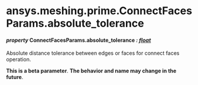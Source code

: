 # ansys.meshing.prime.ConnectFacesParams.absolute_tolerance



#### *property* ConnectFacesParams.absolute_tolerance *: [float](https://docs.python.org/3.11/library/functions.html#float)*

Absolute distance tolerance between edges or faces for connect faces operation.

**This is a beta parameter**. **The behavior and name may change in the future**.

<!-- !! processed by numpydoc !! -->
